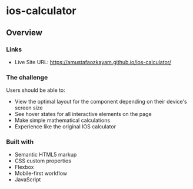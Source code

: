 # ios-calculator

## Overview

### Links

- Live Site URL: https://amustafaozkayam.github.io/ios-calculator/

### The challenge

Users should be able to:

- View the optimal layout for the component depending on their device's screen size
- See hover states for all interactive elements on the page
- Make simple mathematical calculations 
- Experience like the original IOS calculator

### Built with

- Semantic HTML5 markup
- CSS custom properties
- Flexbox
- Mobile-first workflow
- JavaScript


